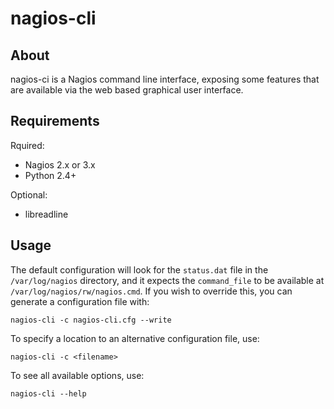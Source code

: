 nagios-cli
==========

About
-----

nagios-ci is a Nagios command line interface, exposing some features that are
available via the web based graphical user interface.


Requirements
------------

Rquired:
- Nagios 2.x or 3.x
- Python 2.4+

Optional:
- libreadline


Usage
-----

The default configuration will look for the `status.dat` file in the
`/var/log/nagios` directory, and it expects the `command_file` to be
available at `/var/log/nagios/rw/nagios.cmd`. If you wish to override
this, you can generate a configuration file with:

    nagios-cli -c nagios-cli.cfg --write

To specify a location to an alternative configuration file, use:

    nagios-cli -c <filename>

To see all available options, use:

    nagios-cli --help

